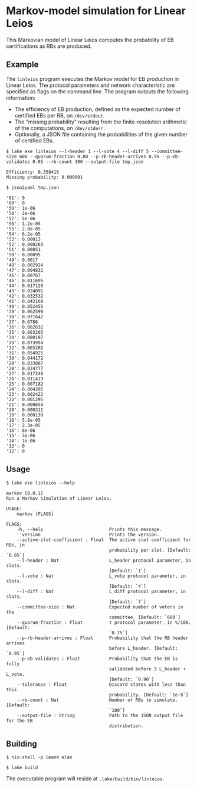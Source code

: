 # Markov-model simulation for Linear Leios

This Markovian model of Linear Leios computes the probability of EB certifications as RBs are produced.


## Example

The `linleios` program executes the Markov model for EB production in Linear Leios. The protocol parameters and network characteristic are specified as flags on the command line. The program outputs the following information:

- The efficiency of EB production, defined as the expected number of certified EBs per RB, on `/dev/stdout`.
- The "missing probability" resulting from the finite-resolution arithmetic of the computations, on `/dev/stderr`.
- Optionally, a JSON file containing the probabilities of the given number of certified EBs.

```console
$ lake exe linleios --l-header 1 --l-vote 4 --l-diff 5 --committee-size 600 --quorum-fraction 0.80 --p-rb-header-arrives 0.95 --p-eb-validates 0.85 --rb-count 100 --output-file tmp.json                                         

Efficiency: 0.358416
Missing probability: 0.000001

$ json2yaml tmp.json

'61': 0
'60': 0
'59': 1e-06
'58': 2e-06
'57': 5e-06
'56': 1.2e-05
'55': 2.8e-05
'54': 6.2e-05
'53': 0.00013
'52': 0.000263
'51': 0.00051
'50': 0.00095
'49': 0.0017
'48': 0.002924
'47': 0.004832
'46': 0.00767
'45': 0.011695
'44': 0.017128
'43': 0.024091
'42': 0.032532
'41': 0.042169
'40': 0.052455
'39': 0.062599
'38': 0.071642
'37': 0.0786
'36': 0.082632
'35': 0.083203
'34': 0.080197
'33': 0.073954
'32': 0.065202
'31': 0.054925
'30': 0.044172
'29': 0.033887
'28': 0.024777
'27': 0.017248
'26': 0.011419
'25': 0.007182
'24': 0.004285
'23': 0.002422
'22': 0.001295
'21': 0.000654
'20': 0.000311
'19': 0.000139
'18': 5.8e-05
'17': 2.3e-05
'16': 8e-06
'15': 3e-06
'14': 1e-06
'13': 0
'12': 0
```


## Usage

```console
$ lake exe linleios --help

markov [0.0.1]
Run a Markov simulation of Linear Leios.

USAGE:
    markov [FLAGS]

FLAGS:
    -h, --help                         Prints this message.
    --version                          Prints the version.
    --active-slot-coefficient : Float  The active slot coefficient for RBs, in
                                       probability per slot. [Default: `0.05`]
    --l-header : Nat                   L_header protocol parameter, in slots.
                                       [Default: `1`]
    --l-vote : Nat                     L_vote protocol parameter, in slots.
                                       [Default: `4`]
    --l-diff : Nat                     L_diff protocol parameter, in slots.
                                       [Default: `7`]
    --committee-size : Nat             Expected number of voters in the
                                       committee. [Default: `600`]
    --quorum-fraction : Float          τ protocol parameter, in %/100. [Default:
                                       `0.75`]
    --p-rb-header-arrives : Float      Probability that the RB header arrives
                                       before L_header. [Default: `0.95`]
    --p-eb-validates : Float           Probability that the EB is fully
                                       validated before 3 L_header + L_vote.
                                       [Default: `0.90`]
    --tolerance : Float                Discard states with less than this
                                       probability. [Default: `1e-8`]
    --rb-count : Nat                   Number of RBs to simulate. [Default:
                                       `100`]
    --output-file : String             Path to the JSON output file for the EB
                                       distribution.
```


## Building

```console
$ nix-shell -p lean4 elan

$ lake build
```

The executable program will reside at `.lake/build/bin/linleios`.

